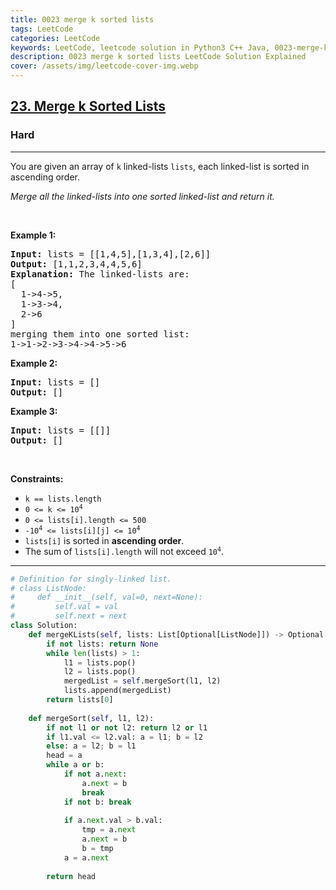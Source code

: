 ```yaml
---
title: 0023 merge k sorted lists
tags: LeetCode
categories: LeetCode
keywords: LeetCode, leetcode solution in Python3 C++ Java, 0023-merge-k-sorted-lists solution
description: 0023 merge k sorted lists LeetCode Solution Explained
cover: /assets/img/leetcode-cover-img.webp
---
```





<h2><a href="https://leetcode.com/problems/merge-k-sorted-lists/">23. Merge k Sorted Lists</a></h2><h3>Hard</h3><hr><div><p>You are given an array of <code>k</code> linked-lists <code>lists</code>, each linked-list is sorted in ascending order.</p>

<p><em>Merge all the linked-lists into one sorted linked-list and return it.</em></p>

<p>&nbsp;</p>
<p><strong class="example">Example 1:</strong></p>

<pre><strong>Input:</strong> lists = [[1,4,5],[1,3,4],[2,6]]
<strong>Output:</strong> [1,1,2,3,4,4,5,6]
<strong>Explanation:</strong> The linked-lists are:
[
  1-&gt;4-&gt;5,
  1-&gt;3-&gt;4,
  2-&gt;6
]
merging them into one sorted list:
1-&gt;1-&gt;2-&gt;3-&gt;4-&gt;4-&gt;5-&gt;6
</pre>

<p><strong class="example">Example 2:</strong></p>

<pre><strong>Input:</strong> lists = []
<strong>Output:</strong> []
</pre>

<p><strong class="example">Example 3:</strong></p>

<pre><strong>Input:</strong> lists = [[]]
<strong>Output:</strong> []
</pre>

<p>&nbsp;</p>
<p><strong>Constraints:</strong></p>

<ul>
	<li><code>k == lists.length</code></li>
	<li><code>0 &lt;= k &lt;= 10<sup>4</sup></code></li>
	<li><code>0 &lt;= lists[i].length &lt;= 500</code></li>
	<li><code>-10<sup>4</sup> &lt;= lists[i][j] &lt;= 10<sup>4</sup></code></li>
	<li><code>lists[i]</code> is sorted in <strong>ascending order</strong>.</li>
	<li>The sum of <code>lists[i].length</code> will not exceed <code>10<sup>4</sup></code>.</li>
</ul>
</div>

---




```python
# Definition for singly-linked list.
# class ListNode:
#     def __init__(self, val=0, next=None):
#         self.val = val
#         self.next = next
class Solution:
    def mergeKLists(self, lists: List[Optional[ListNode]]) -> Optional[ListNode]:
        if not lists: return None
        while len(lists) > 1:
            l1 = lists.pop()
            l2 = lists.pop()
            mergedList = self.mergeSort(l1, l2)
            lists.append(mergedList)
        return lists[0]
        
    def mergeSort(self, l1, l2):
        if not l1 or not l2: return l2 or l1
        if l1.val <= l2.val: a = l1; b = l2
        else: a = l2; b = l1
        head = a
        while a or b:
            if not a.next:
                a.next = b
                break
            if not b: break
            
            if a.next.val > b.val:
                tmp = a.next
                a.next = b
                b = tmp
            a = a.next
        
        return head
                
                
                
```
